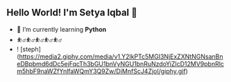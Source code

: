 ## Hello World! I'm Setya Iqbal 👋

<!--
**iqbalcandra/iqbalcandra** is a ✨ _special_ ✨ repository because its `README.md` (this file) appears on your GitHub profile.

Here are some ideas to get you started:

- 🔭 I’m currently working on ...
- 🌱 I’m currently learning ...
- 👯 I’m looking to collaborate on ...
- 🤔 I’m looking for help with ...
- 💬 Ask me about ...
- 📫 How to reach me: ...
- 😄 Pronouns: ...
- ⚡ Fun fact: ...
-->

- 🌱 I’m currently learning **Python**
- ⛹️‍♂️⛹️‍♂️⛹️‍♂️⛹️‍♂️⛹️‍♂️
- ! [steph] (https://media2.giphy.com/media/v1.Y2lkPTc5MGI3NjExZXNtNGNsanBneDBpbmd6dDc5ejFqcTh3bGU1bnVyNGU1bnRuNzdoYiZlcD12MV9pbnRlcm5hbF9naWZfYnlfaWQmY3Q9Zw/DiMnfScJ4ZjoI/giphy.gif)
